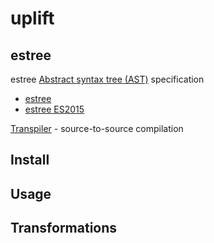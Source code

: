 # uplift

## estree

estree [Abstract syntax tree (AST)](https://en.wikipedia.org/wiki/Abstract_syntax_tree) specification

- [estree](https://github.com/estree/estree)
- [estree ES2015](https://github.com/estree/estree/blob/master/es2015.md)

[Transpiler](https://en.wikipedia.org/wiki/Source-to-source_compiler) - source-to-source compilation

## Install

## Usage

## Transformations
